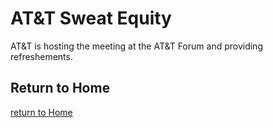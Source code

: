# AT&T Sweat Equity

AT&T is hosting the meeting at the AT&T Forum
and providing refreshements.

## Return to Home
[return to Home](../../index.md)
